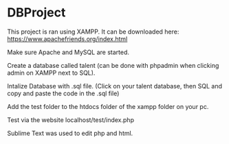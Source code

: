 # DBProject
This project is ran using XAMPP. It can be downloaded here: https://www.apachefriends.org/index.html

Make sure Apache and MySQL are started. 

Create a database called talent (can be done with phpadmin when clicking admin on XAMPP next to SQL).

Intalize Database with .sql file. (Click on your talent database, then SQL and copy and paste the code in the .sql file)

Add the test folder to the htdocs folder of the xampp folder on your pc. 

Test via the website localhost/test/index.php

Sublime Text was used to edit php and html.
